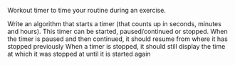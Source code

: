Workout timer to time your routine during an exercise.

Write an algorithm that starts a timer (that counts up in seconds, minutes and hours). This
timer can be started, paused/continued or stopped.
When the timer is paused and then continued, it should resume from where it has
stopped previously
When a timer is stopped, it should still display the time at which it was stopped
at until it is started again